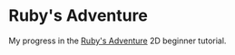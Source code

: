 # Ruby's Adventure

My progress in the [Ruby's Adventure](https://learn.unity.com/project/ruby-s-2d-rpg) 2D beginner tutorial.